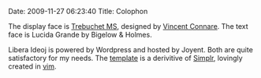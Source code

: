 Date: 2009-11-27 06:23:40
Title: Colophon

The display face is [Trebuchet MS][], designed by [Vincent Connare][].
The text face is Lucida Grande by Bigelow & Holmes.

Libera Ideoj is powered by Wordpress and hosted by Joyent. Both are
quite satisfactory for my needs. The [template][] is a derivitive of
[Simplr][], lovingly created in [vim][].

  [Trebuchet MS]: http://www.microsoft.com/typography/web/fonts/trebuche/default.htm
  [Vincent Connare]: http://connare.com
  [template]: http://github.com/josephholsten/libera-ideoj-theme
  [Simplr]: http://www.plaintxt.org/themes/simplr/
  [vim]: http://www.vim.org/
